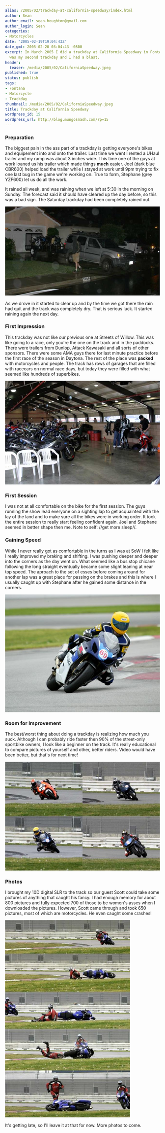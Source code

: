 ```yaml
---
alias: /2005/02/trackday-at-california-speedway/index.html
author: Sean
author_email: sean.houghton@gmail.com
author_login: Sean
categories:
- Motorcycles
date: "2005-02-19T19:04:43Z"
date_gmt: 2005-02-20 03:04:43 -0800
excerpt: In March 2005 I did a trackday at California Speedway in Fontana on my motorcycle.  It
  was my second trackday and I had a blast.
header:
  teaser: /media/2005/02/CaliforniaSpeedway.jpeg
published: true
status: publish
tags:
- Fontana
- Motorcycle
- Trackday
thumbnail: /media/2005/02/CaliforniaSpeedway.jpeg
title: Trackday at California Speedway
wordpress_id: 15
wordpress_url: http://blog.mungosmash.com/?p=15
---
```

### Preparation

The biggest pain in the ass part of a trackday is getting everyone's bikes and equipement into and onto the trailer.  Last time we went I rented a UHaul trailer and my ramp was about 3 inches wide.  This time one of the guys at work loaned us his trailer which made things **much** easier.  Joel (dark blue CBR600) helped load the trailer while I stayed at work until 9pm trying to fix one last bug in the game we're working on.  True to form, Stephane (grey YZF600) let us do all the work.

It rained all week, and was raining when we left at 5:30 in the morning on Sunday.  The forecast said it should have cleared up the day before, so this was a bad sign.  The Saturday trackday had been completely rained out.

![](Trackday_Rain.jpeg)

As we drove in it started to clear up and by the time we got there the rain had quit and the track was completely dry.  That is serious luck.  It started raining again the next day.

### First Impression

This trackday was not like our previous one at Streets of Willow.  This was like going to a race, only you're the one on the track and in the paddocks.  There were trailers from Dunlop, Attack Kawasaki and all sorts of other sponsors.  There were some AMA guys there for last minute practice before the first race of the season in Daytona.  The rest of the place was **packed** with motorcycles and people.  The track has rows of garages that are filled with racecars on normal race days, but today they were filled with what seemed like hundreds of superbikes.

![](Trackday_Garage.jpeg)

### First Session

I was not at all comfortable on the bike for the first session.  The guys running the show lead everyone on a sighting lap to get acquainted with the lay of the land and to make sure all the bikes were in working order.  It took the entire session to really start feeling confident again.   Joel and Stephane seemed in better shape then me.  Note to self: //get more sleep//.

### Gaining Speed

While I never really got as comfortable in the turns as I was at SoW I felt like I really improved my braking and shifting.  I was pushing deeper and deeper into the corners as the day went on.  What seemed like a bus stop chicane following the long straight eventually became some slight leaning at near top speed.  The aproach to the set of esses before coming around for another lap was a great place for passing on the brakes and this is where I usually caught up with Stephane after he gained some distance in the corners.

![](CaliforniaSpeedway.jpeg)

### Room for Improvement

The best/worst thing about doing a trackday is realizing how much you suck.  Although I can probably ride faster then 90% of the street-only sportbike owners, I look like a beginner on the track.  It's really educational to compare pictures of yourself and other, better riders.  Video would have been better, but that's for next time!

![](Trackday_CompareStyle.jpeg)

### Photos

I brought my 10D digital SLR to the track so our guest Scott could take some pictures of anything that caught his fancy.  I had enough memory for about 800 pictures and fully expected 700 of those to be women's asses when I downloaded the pictures.  However, Scott came through and took 650 pictures, most of which are motorcycles.  He even caught some crashes!

![](Trackday_Crash.jpeg)

It's getting late, so I'll leave it at that for now.  More photos to come.

